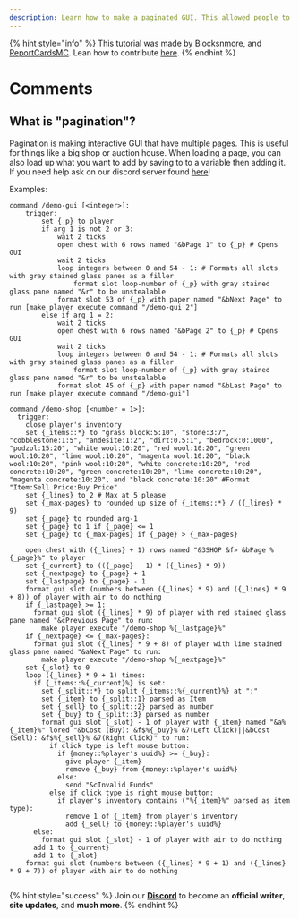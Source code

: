 ```yaml
---
description: Learn how to make a paginated GUI. This allowed people to make "pages" in a GUI, and is infinitly expandable.
---
```


{% hint style="info" %}
This tutorial was made by Blocksnmore, and [ReportCardsMC](https://github.com/ReportCardsMC). Lean how to contribute [here](/contribute.md).
{% endhint %}


# Comments

## What is "pagination"?

Pagination is making interactive GUI that have multiple pages. This is useful for things like a big shop or auction house. When loading a page, you can also load up what you want to add by saving to to a variable then adding it. If you need help ask on our discord server found [here](https://invite.gg/minehutxyz)!

Examples:
```
command /demo-gui [<integer>]: 
    trigger:
        set {_p} to player
        if arg 1 is not 2 or 3:
            wait 2 ticks
            open chest with 6 rows named "&bPage 1" to {_p} # Opens GUI
            wait 2 ticks
            loop integers between 0 and 54 - 1: # Formats all slots with gray stained glass panes as a filler
                format slot loop-number of {_p} with gray stained glass pane named "&r" to be unstealable
            format slot 53 of {_p} with paper named "&bNext Page" to run [make player execute command "/demo-gui 2"]
        else if arg 1 = 2:
            wait 2 ticks
            open chest with 6 rows named "&bPage 2" to {_p} # Opens GUI
            wait 2 ticks
            loop integers between 0 and 54 - 1: # Formats all slots with gray stained glass panes as a filler
                format slot loop-number of {_p} with gray stained glass pane named "&r" to be unstealable
            format slot 45 of {_p} with paper named "&bLast Page" to run [make player execute command "/demo-gui"]
```

```
command /demo-shop [<number = 1>]:
  trigger:
    close player's inventory
    set {_items::*} to "grass block:5:10", "stone:3:7", "cobblestone:1:5", "andesite:1:2", "dirt:0.5:1", "bedrock:0:1000", "podzol:15:20", "white wool:10:20", "red wool:10:20", "green wool:10:20", "lime wool:10:20", "magenta wool:10:20", "black wool:10:20", "pink wool:10:20", "white concrete:10:20", "red concrete:10:20", "green concrete:10:20", "lime concrete:10:20", "magenta concrete:10:20", and "black concrete:10:20" #Format "Item:Sell Price:Buy Price"
    set {_lines} to 2 # Max at 5 please
    set {_max-pages} to rounded up size of {_items::*} / ({_lines} * 9)
    set {_page} to rounded arg-1
    set {_page} to 1 if {_page} <= 1
    set {_page} to {_max-pages} if {_page} > {_max-pages}
    
    open chest with ({_lines} + 1) rows named "&3SHOP &f» &bPage %{_page}%" to player
    set {_current} to (({_page} - 1) * ({_lines} * 9))
    set {_nextpage} to {_page} + 1
    set {_lastpage} to {_page} - 1
    format gui slot (numbers between ({_lines} * 9) and ({_lines} * 9 + 8)) of player with air to do nothing
    if {_lastpage} >= 1:
      format gui slot ({_lines} * 9) of player with red stained glass pane named "&cPrevious Page" to run:
        make player execute "/demo-shop %{_lastpage}%"
    if {_nextpage} <= {_max-pages}:
      format gui slot ({_lines} * 9 + 8) of player with lime stained glass pane named "&aNext Page" to run:
        make player execute "/demo-shop %{_nextpage}%"
    set {_slot} to 0
    loop ({_lines} * 9 + 1) times:
      if {_items::%{_current}%} is set:
        set {_split::*} to split {_items::%{_current}%} at ":"
        set {_item} to {_split::1} parsed as Item
        set {_sell} to {_split::2} parsed as number
        set {_buy} to {_split::3} parsed as number
        format gui slot {_slot} - 1 of player with {_item} named "&a%{_item}%" lored "&bCost (Buy): &f$%{_buy}% &7(Left Click)||&bCost (Sell): &f$%{_sell}% &7(Right Click)" to run:
          if click type is left mouse button:
            if {money::%player's uuid%} >= {_buy}:
              give player {_item}
              remove {_buy} from {money::%player's uuid%}
            else:
              send "&cInvalid Funds"
          else if click type is right mouse button:
            if player's inventory contains ("%{_item}%" parsed as item type):
              remove 1 of {_item} from player's inventory
              add {_sell} to {money::%player's uuid%}
      else:
        format gui slot {_slot} - 1 of player with air to do nothing
      add 1 to {_current}
      add 1 to {_slot}
    format gui slot (numbers between ({_lines} * 9 + 1) and ({_lines} * 9 + 7)) of player with air to do nothing
      
```


{% hint style="success" %}
Join our **[Discord](https://invite.gg/minehutxyz)** to become an **official writer**, **site updates**, and **much more**.
{% endhint %}
